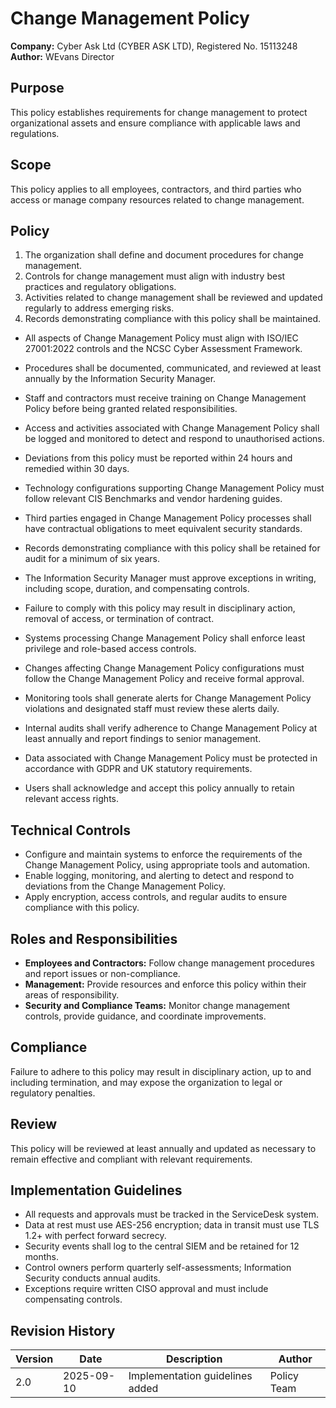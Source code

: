 # Change Management Policy

**Company:** Cyber Ask Ltd (CYBER ASK LTD), Registered No. 15113248  
**Author:** WEvans Director

## Purpose

This policy establishes requirements for change management to protect organizational assets and ensure compliance with applicable laws and regulations.

## Scope

This policy applies to all employees, contractors, and third parties who access or manage company resources related to change management.

## Policy
1. The organization shall define and document procedures for change management.
2. Controls for change management must align with industry best practices and regulatory obligations.
3. Activities related to change management shall be reviewed and updated regularly to address emerging risks.
4. Records demonstrating compliance with this policy shall be maintained.

- All aspects of Change Management Policy must align with ISO/IEC 27001:2022 controls and the NCSC Cyber Assessment Framework.
- Procedures shall be documented, communicated, and reviewed at least annually by the Information Security Manager.
- Staff and contractors must receive training on Change Management Policy before being granted related responsibilities.
- Access and activities associated with Change Management Policy shall be logged and monitored to detect and respond to unauthorised actions.
- Deviations from this policy must be reported within 24 hours and remedied within 30 days.
- Technology configurations supporting Change Management Policy must follow relevant CIS Benchmarks and vendor hardening guides.
- Third parties engaged in Change Management Policy processes shall have contractual obligations to meet equivalent security standards.
- Records demonstrating compliance with this policy shall be retained for audit for a minimum of six years.
- The Information Security Manager must approve exceptions in writing, including scope, duration, and compensating controls.
- Failure to comply with this policy may result in disciplinary action, removal of access, or termination of contract.

- Systems processing Change Management Policy shall enforce least privilege and role-based access controls.
- Changes affecting Change Management Policy configurations must follow the Change Management Policy and receive formal approval.
- Monitoring tools shall generate alerts for Change Management Policy violations and designated staff must review these alerts daily.
- Internal audits shall verify adherence to Change Management Policy at least annually and report findings to senior management.
- Data associated with Change Management Policy must be protected in accordance with GDPR and UK statutory requirements.
- Users shall acknowledge and accept this policy annually to retain relevant access rights.

## Technical Controls

- Configure and maintain systems to enforce the requirements of the Change Management Policy, using appropriate tools and automation.
- Enable logging, monitoring, and alerting to detect and respond to deviations from the Change Management Policy.
- Apply encryption, access controls, and regular audits to ensure compliance with this policy.

## Roles and Responsibilities

- **Employees and Contractors:** Follow change management procedures and report issues or non-compliance.
- **Management:** Provide resources and enforce this policy within their areas of responsibility.
- **Security and Compliance Teams:** Monitor change management controls, provide guidance, and coordinate improvements.

## Compliance

Failure to adhere to this policy may result in disciplinary action, up to and including termination, and may expose the organization to legal or regulatory penalties.

## Review

This policy will be reviewed at least annually and updated as necessary to remain effective and compliant with relevant requirements.

## Implementation Guidelines
- All requests and approvals must be tracked in the ServiceDesk system.
- Data at rest must use AES-256 encryption; data in transit must use TLS 1.2+ with perfect forward secrecy.
- Security events shall log to the central SIEM and be retained for 12 months.
- Control owners perform quarterly self-assessments; Information Security conducts annual audits.
- Exceptions require written CISO approval and must include compensating controls.

## Revision History

| Version | Date | Description | Author |
| ------- | ---------- | ----------------------- | ------ |
| 2.0     | 2025-09-10 | Implementation guidelines added | Policy Team |
